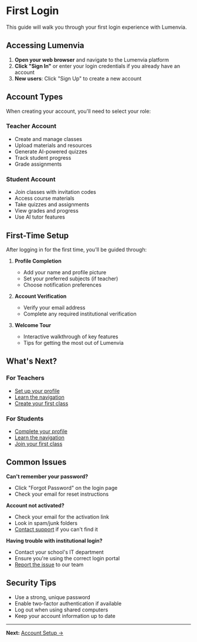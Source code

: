 # First Login

This guide will walk you through your first login experience with Lumenvia.

## Accessing Lumenvia

1. **Open your web browser** and navigate to the Lumenvia platform
2. **Click "Sign In"** or enter your login credentials if you already have an account
3. **New users**: Click "Sign Up" to create a new account

## Account Types

When creating your account, you'll need to select your role:

### Teacher Account
- Create and manage classes
- Upload materials and resources
- Generate AI-powered quizzes
- Track student progress
- Grade assignments

### Student Account
- Join classes with invitation codes
- Access course materials
- Take quizzes and assignments
- View grades and progress
- Use AI tutor features

## First-Time Setup

After logging in for the first time, you'll be guided through:

1. **Profile Completion**
   - Add your name and profile picture
   - Set your preferred subjects (if teacher)
   - Choose notification preferences

2. **Account Verification**
   - Verify your email address
   - Complete any required institutional verification

3. **Welcome Tour**
   - Interactive walkthrough of key features
   - Tips for getting the most out of Lumenvia

## What's Next?

### For Teachers
- [Set up your profile](/getting-started/account-setup)
- [Learn the navigation](/getting-started/navigation)
- [Create your first class](/teachers/creating-classes)

### For Students
- [Complete your profile](/getting-started/account-setup)
- [Learn the navigation](/getting-started/navigation)
- [Join your first class](/students/joining-classes)

## Common Issues

**Can't remember your password?**
- Click "Forgot Password" on the login page
- Check your email for reset instructions

**Account not activated?**
- Check your email for the activation link
- Look in spam/junk folders
- [Contact support](/troubleshooting/contact-support) if you can't find it

**Having trouble with institutional login?**
- Contact your school's IT department
- Ensure you're using the correct login portal
- [Report the issue](/troubleshooting/contact-support) to our team

## Security Tips

- Use a strong, unique password
- Enable two-factor authentication if available
- Log out when using shared computers
- Keep your account information up to date

---

**Next:** [Account Setup →](/getting-started/account-setup)
